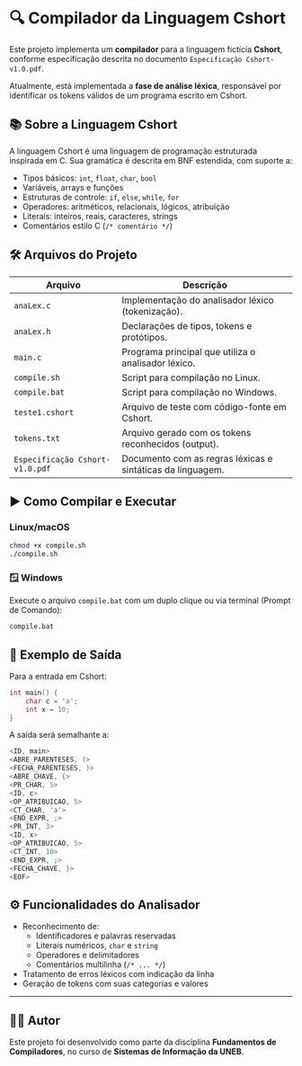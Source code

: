# 🔍 Compilador da Linguagem Cshort

Este projeto implementa um **compilador** para a linguagem fictícia **Cshort**, conforme especificação descrita no documento `Especificação Cshort-v1.0.pdf`.

Atualmente, está implementada a **fase de análise léxica**, responsável por identificar os tokens válidos de um programa escrito em Cshort.

## 📚 Sobre a Linguagem Cshort

A linguagem Cshort é uma linguagem de programação estruturada inspirada em C. Sua gramática é descrita em BNF estendida, com suporte a:

- Tipos básicos: `int`, `float`, `char`, `bool`
- Variáveis, arrays e funções
- Estruturas de controle: `if`, `else`, `while`, `for`
- Operadores: aritméticos, relacionais, lógicos, atribuição
- Literais: inteiros, reais, caracteres, strings
- Comentários estilo C (`/* comentário */`)

## 🛠 Arquivos do Projeto

| Arquivo           | Descrição |
|------------------|-----------|
| `anaLex.c`       | Implementação do analisador léxico (tokenização). |
| `anaLex.h`       | Declarações de tipos, tokens e protótipos. |
| `main.c`         | Programa principal que utiliza o analisador léxico. |
| `compile.sh`     | Script para compilação no Linux. |
| `compile.bat`    | Script para compilação no Windows. |
| `teste1.cshort`  | Arquivo de teste com código-fonte em Cshort. |
| `tokens.txt`     | Arquivo gerado com os tokens reconhecidos (output). |
| `Especificação Cshort-v1.0.pdf` | Documento com as regras léxicas e sintáticas da linguagem. |

## ▶️ Como Compilar e Executar

### Linux/macOS
```bash
chmod +x compile.sh
./compile.sh
```

### 🪟 Windows

Execute o arquivo `compile.bat` com um duplo clique ou via terminal (Prompt de Comando):

```cmd
compile.bat
```

## 🧪 Exemplo de Saída

Para a entrada em Cshort:

```c
int main() {
    char c = 'a';
    int x = 10;
}
```
A saída será semalhante a:

```c
<ID, main>
<ABRE_PARENTESES, (>
<FECHA_PARENTESES, )>
<ABRE_CHAVE, {>
<PR_CHAR, 5>
<ID, c>
<OP_ATRIBUICAO, 5>
<CT_CHAR, 'a'>
<END_EXPR, ;>
<PR_INT, 3>
<ID, x>
<OP_ATRIBUICAO, 5>
<CT_INT, 10>
<END_EXPR, ;>
<FECHA_CHAVE, }>
<EOF>
```

## ⚙️ Funcionalidades do Analisador

- Reconhecimento de:
  - Identificadores e palavras reservadas
  - Literais numéricos, `char` e `string`
  - Operadores e delimitadores
  - Comentários multilinha (`/* ... */`)
- Tratamento de erros léxicos com indicação da linha
- Geração de tokens com suas categorias e valores


---


## 👨‍💻 Autor

Este projeto foi desenvolvido como parte da disciplina **Fundamentos de Compiladores**, no curso de **Sistemas de Informação da UNEB**.
